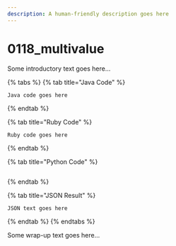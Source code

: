 ```yaml
---
description: A human-friendly description goes here
---
```


# 0118\_multivalue

Some introductory text goes here...

{% tabs %}
{% tab title="Java Code" %}
```text
Java code goes here
```
{% endtab %}

{% tab title="Ruby Code" %}
```text
Ruby code goes here
```
{% endtab %}

{% tab title="Python Code" %}
```text

```
{% endtab %}

{% tab title="JSON Result" %}
```text
JSON text goes here
```
{% endtab %}
{% endtabs %}

Some wrap-up text goes here...

